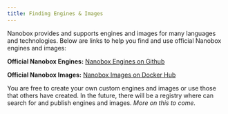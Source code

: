 ```yaml
---
title: Finding Engines & Images
---
```


Nanobox provides and supports engines and images for many languages and technologies. Below are links to help you find and use official Nanobox engines and images:

**Official Nanobox Engines:** [Nanobox Engines on Github](https://github.com/nanobox-io?utf8=%E2%9C%93&query=nanobox-engine)

**Official Nanobox Images:** [Nanobox Images on Docker Hub](https://hub.docker.com/u/nanobox/)

You are free to create your own custom engines and images or use those that others have created. In the future, there will be a registry where can search for and publish engines and images. *More on this to come.*
